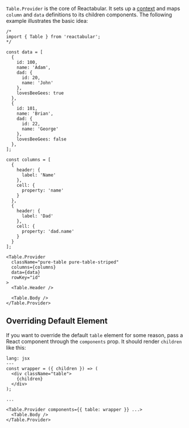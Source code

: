 `Table.Provider` is the core of Reactabular. It sets up a [context](https://facebook.github.io/react/docs/context.html) and maps `column` and `data` definitions to its children components. The following example illustrates the basic idea:

```react
/*
import { Table } from 'reactabular';
*/

const data = [
  {
    id: 100,
    name: 'Adam',
    dad: {
      id: 20,
      name: 'John'
    },
    lovesBeeGees: true
  },
  {
    id: 101,
    name: 'Brian',
    dad: {
      id: 22,
      name: 'George'
    },
    lovesBeeGees: false
  },
];

const columns = [
  {
    header: {
      label: 'Name'
    },
    cell: {
      property: 'name'
    }
  },
  {
    header: {
      label: 'Dad'
    },
    cell: {
      property: 'dad.name'
    }
  }
];

<Table.Provider
  className="pure-table pure-table-striped"
  columns={columns}
  data={data}
  rowKey="id"
>
  <Table.Header />

  <Table.Body />
</Table.Provider>
```

## Overriding Default Element

If you want to override the default `table` element for some reason, pass a React component through the `components` prop. It should render `children` like this:

```code
lang: jsx
---
const wrapper = ({ children }) => (
  <div className="table">
    {children}
  </div>
);

...

<Table.Provider components={{ table: wrapper }} ...>
  <Table.Body />
</Table.Provider>
```
